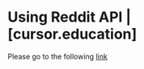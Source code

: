 # Using Reddit API | [cursor.education]
Please go to the following [link](https://helengladun.github.io/reddit-images/)
